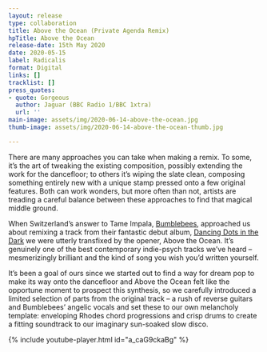 ```yaml
---
layout: release
type: collaboration
title: Above the Ocean (Private Agenda Remix)
hpTitle: Above the Ocean
release-date: 15th May 2020
date: 2020-05-15
label: Radicalis
format: Digital
links: []
tracklist: []
press_quotes:
- quote: Gorgeous
  author: Jaguar (BBC Radio 1/BBC 1xtra)
  url: ''
main-image: assets/img/2020-06-14-above-the-ocean.jpg
thumb-image: assets/img/2020-06-14-above-the-ocean-thumb.jpg

---
```

There are many approaches you can take when making a remix. To some, it’s the art of tweaking the existing composition, possibly extending the work for the dancefloor; to others it’s wiping the slate clean, composing something entirely new with a unique stamp pressed onto a few original features. Both can work wonders, but more often than not, artists are treading a careful balance between these approaches to find that magical middle ground. 

When Switzerland’s answer to Tame Impala, [Bumblebees](https://www.bumblebees.ch/), approached us about remixing a track from their fantastic debut album, [Dancing Dots in the Dark](https://bumblebeesmusic.bandcamp.com/album/dancing-dots-in-the-dark) we were utterly transfixed by the opener, Above the Ocean. It’s genuinely one of the best contemporary indie-psych tracks we’ve heard – mesmerizingly brilliant and the kind of song you wish you’d written yourself. 

It’s been a goal of ours since we started out to find a way for dream pop to make its way onto the dancefloor and Above the Ocean felt like the opportune moment to prospect this synthesis, so we carefully introduced a limited selection of parts from the original track – a rush of reverse guitars and Bumblebees’ angelic vocals and set these to our own melancholy template: enveloping Rhodes chord progressions and crisp drums to create a fitting soundtrack to our imaginary sun-soaked slow disco.

{% include youtube-player.html id="a_caG9ckaBg" %}
